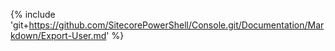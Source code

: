 {% include 'git+https://github.com/SitecorePowerShell/Console.git/Documentation/Markdown/Export-User.md' %}
